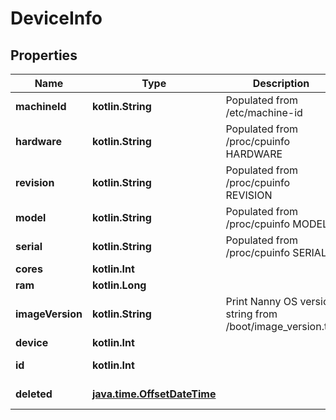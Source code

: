 
# DeviceInfo

## Properties
Name | Type | Description | Notes
------------ | ------------- | ------------- | -------------
**machineId** | **kotlin.String** | Populated from /etc/machine-id | 
**hardware** | **kotlin.String** | Populated from /proc/cpuinfo HARDWARE | 
**revision** | **kotlin.String** | Populated from /proc/cpuinfo REVISION | 
**model** | **kotlin.String** | Populated from /proc/cpuinfo MODEL | 
**serial** | **kotlin.String** | Populated from /proc/cpuinfo SERIAL | 
**cores** | **kotlin.Int** |  | 
**ram** | **kotlin.Long** |  | 
**imageVersion** | **kotlin.String** | Print Nanny OS version string from /boot/image_version.txt | 
**device** | **kotlin.Int** |  | 
**id** | **kotlin.Int** |  |  [optional] [readonly]
**deleted** | [**java.time.OffsetDateTime**](java.time.OffsetDateTime.md) |  |  [optional] [readonly]




